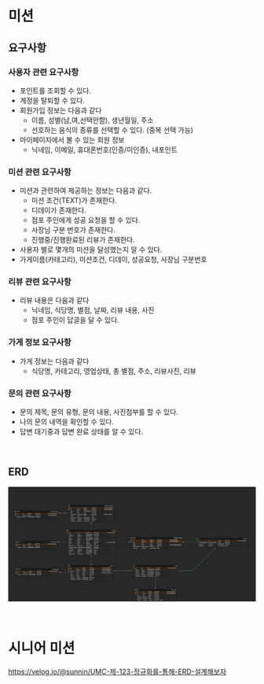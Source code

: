 # 미션

## 요구사항

### 사용자 관련 요구사항

- 포인트를 조회할 수 있다.
- 계정을 탈퇴할 수 있다.
- 회원가입 정보는 다음과 같다
    - 이름, 성별(남,여,선택안함), 생년월일, 주소
    - 선호하는 음식의 종류를 선택할 수 있다. (중복 선택 가능)
- 마이페이지에서 볼 수 있는 회원 정보
    - 닉네임, 이메일, 휴대폰번호(인증/미인증), 내포인트

### 미션 관련 요구사항

- 미션과 관련하여 제공하는 정보는 다음과 같다.
    - 미션 조건(TEXT)가 존재한다.
    - 디데이가 존재한다.
    - 점포 주인에게 성공 요청을 할 수 있다.
    - 사장님 구분 번호가 존재한다.
    - 진행중/진행완료된 리뷰가 존재한다.
- 사용자 별로 몇개의 미션을 달성했는지 알 수 있다.
- 가게이름(카테고리), 미션조건, 디데이, 성공요청, 사장님 구분번호

### 리뷰 관련 요구사항

- 리뷰 내용은 다음과 같다
    - 닉네임, 식당명, 별점, 날짜, 리뷰 내용, 사진
    - 점포 주인이 답글을 달 수 있다.

### 가게 정보 요구사항

- 가게 정보는 다음과 같다
    - 식당명, 카테고리, 영업상태, 총 별점, 주소, 리뷰사진, 리뷰

### 문의 관련 요구사항

- 문의 제목, 문의 유형, 문의 내용, 사진첨부를 할 수 있다.
- 나의 문의 내역을 확인할 수 있다.
- 답변 대기중과 답변 완료 상태를 알 수 있다.

<br>



## ERD
![UMC_week1_erd.png](UMC_week1_erd.png)


<br>

# 시니어 미션

https://velog.io/@sunnin/UMC-제-123-정규화를-통해-ERD-설계해보자